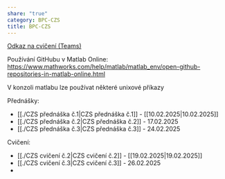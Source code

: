 ```yaml
---
share: "true"
category: BPC-CZS
title: BPC-CZS
---
```


[Odkaz na cvičení (Teams)](https://teams.microsoft.com/l/channel/19%3AT2p9O1Mwwp40Dw6D5qgdJQ9niIZXVV9lk3EUD_LB3SE1%40thread.tacv2/?groupId=34acca3d-cca5-4a1a-8284-d1a6886683cf&tenantId=c63ce729-ca17-4e52-aa2d-96b79489a542)

Používání GitHubu v Matlab Online:
https://www.mathworks.com/help/matlab/matlab_env/open-github-repositories-in-matlab-online.html

V konzoli matlabu lze používat některé unixové příkazy

Přednášky:

- [[./CZS přednáška č.1|CZS přednáška č.1]] - [[10.02.2025|10.02.2025]]
- [[./CZS přednáška č.2|CZS přednáška č.2]] - 17.02.2025
- [[./CZS přednáška č.3|CZS přednáška č.3]] - 24.02.2025

Cvičení:

- [[./CZS cvičení č.2|CZS cvičení č.2]] - [[19.02.2025|19.02.2025]]
- [[./CZS cvičení č.3|CZS cvičení č.3]] - 26.02.2025
- 